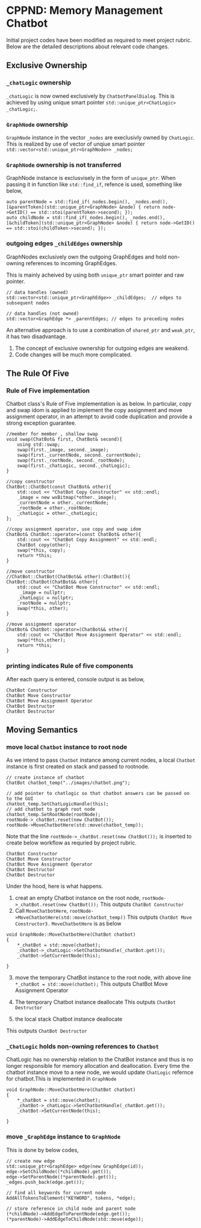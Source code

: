 # CPPND: Memory Management Chatbot

Initial project codes have been modified as required to meet project rubric. Below are the detailed descriptions about relevant code changes.

## Exclusive Ownership

### `_chatLogic` ownership

`_chatLogic` is now owned exclusively by `ChatbotPanelDialog`. This is achieved by using unique smart pointer `std::unique_ptr<ChatLogic> _chatLogic;`.

### `GraphNode` ownership

`GraphNode` instance in the vector `_nodes` are execlusivly owned by `ChatLogic`. This is realized by use of vector of unqiue smart pointer `std::vector<std::unique_ptr<GraphNode>> _nodes;`

### `GraphNode` ownership is not transferred

GraphNode instance is  exclusvisely in the form of `unique_ptr`. When passing it in function like `std::find_if`, refence is used, something like below,

```
auto parentNode = std::find_if(_nodes.begin(), _nodes.end(), [&parentToken](std::unique_ptr<GraphNode> &node) { return node->GetID() == std::stoi(parentToken->second); });
auto childNode = std::find_if(_nodes.begin(), _nodes.end(), [&childToken](std::unique_ptr<GraphNode> &node) { return node->GetID() == std::stoi(childToken->second); });
```

### outgoing edges `_childEdges` ownership

GraphNodes exclusively own the outgoing GraphEdges and hold non-owning references to incoming GraphEdges.

This is mainly acheived by using both `unique_ptr` smart pointer and raw pointer. 

```
// data handles (owned)
std::vector<std::unique_ptr<GraphEdge>> _childEdges;  // edges to subsequent nodes

// data handles (not owned)
std::vector<GraphEdge *> _parentEdges; // edges to preceding nodes 
```

An alternative approach is to use a combination of `shared_ptr` and `weak_ptr`, it has two disadvantage.

1. The concept of exclusive ownership for outgoing edges are weakend.
2. Code changes will be much more complicated.

## The Rule Of Five



### Rule of Five implementation

Chatbot class's Rule of Five implementation is as below. In particular, copy and swap idom is applied to implement the copy assignment and move assignment operator, in an attempt to avoid code duplication and provide a strong exception guarantee. 

```
//member for member , shallow swap
void swap(ChatBot& first, ChatBot& second){
	using std::swap;
	swap(first._image, second._image);
	swap(first._currentNode, second._currentNode);
	swap(first._rootNode, second._rootNode);
	swap(first._chatLogic, second._chatLogic);
}

//copy constructor
ChatBot::ChatBot(const ChatBot& other){
	std::cout << "ChatBot Copy Constructor" << std::endl;
	_image = new wxBitmap(*other._image);
	_currentNode = other._currentNode;
	_rootNode = other._rootNode;
	_chatLogic = other._chatLogic;
};

//copy assignment operator, use copy and swap idom
ChatBot& ChatBot::operator=(const ChatBot& other){
	std::cout << "ChatBot Copy Assignment" << std::endl;
	ChatBot copy(other);
	swap(*this, copy);
	return *this;
}

//move constructor
//ChatBot::ChatBot(ChatBot&& other):ChatBot(){
ChatBot::ChatBot(ChatBot&& other){
	std::cout << "ChatBot Move Constructor" << std::endl;
	 _image = nullptr;
	_chatLogic = nullptr;
	_rootNode = nullptr;
	swap(*this, other);
}

//move assignment operator
ChatBot& ChatBot::operator=(ChatBot&& other){
	std::cout << "ChatBot Move Assignment Operator" << std::endl;
	swap(*this,other);
	return *this;
}
```

### printing indicates Rule of five components

After each query is entered, console output is as below,

```
ChatBot Constructor
ChatBot Move Constructor
ChatBot Move Assignment Operator
ChatBot Destructor
ChatBot Destructor 
```


## Moving Semantics


### move local `Chatbot` instance to root node

As we intend to pass `Chatbot` instance among current nodes, a local `Chatbot` instance is first created on stack and passed to rootnode.

```
// create instance of chatbot
ChatBot chatbot_temp("../images/chatbot.png");

// add pointer to chatlogic so that chatbot answers can be passed on to the GUI
chatbot_temp.SetChatLogicHandle(this);
// add chatbot to graph root node
chatbot_temp.SetRootNode(rootNode);
rootNode->_chatBot.reset(new ChatBot());
rootNode->MoveChatbotHere(std::move(chatbot_temp));
```

Note that the line `rootNode->_chatBot.reset(new ChatBot());` is inserted to create below workflow as requried by project rubric.

```
ChatBot Constructor
ChatBot Move Constructor
ChatBot Move Assignment Operator
ChatBot Destructor
ChatBot Destructor 
```

Under the hood, here is what happens.

1. creat an empty Chatbot instance on the root node,  `rootNode->_chatBot.reset(new ChatBot());`
This outputs `ChatBot Constructor`
2. Call `MoveChatbotHere`, `rootNode->MoveChatbotHere(std::move(chatbot_temp))`
This outputs `ChatBot Move Constructor3.`
`MoveChatbotHere` is as below
```
void GraphNode::MoveChatbotHere(ChatBot chatbot)
{
    *_chatBot = std::move(chatbot);
    _chatBot->_chatLogic->SetChatbotHandle(_chatBot.get());
    _chatBot->SetCurrentNode(this);

}
```
3. move the temporary ChatBot instance to the root node, with above line `*_chatBot = std::move(chatbot);`
This outputs ChatBot Move Assignment Operator

4. The temporary Chatbot instance deallocate
This outputs `ChatBot Destructor`

5. the local stack Chatbot instance deallocate

This outputs `ChatBot Destructor`



### `_ChatLogic` holds non-owning references to `Chatbot`

ChatLogic has no ownership relation to the ChatBot instance and thus is no longer responsible for memory allocation and deallocation.
Every time the chatbot instance move to a new node, we would update `ChatLogic` refernce for chatbot.This is implemented in `GraphNode`

```
void GraphNode::MoveChatbotHere(ChatBot chatbot)
{
    *_chatBot = std::move(chatbot);
    _chatBot->_chatLogic->SetChatbotHandle(_chatBot.get());
    _chatBot->SetCurrentNode(this);

}
```

### move `_GraphEdge` instance to `GraphNode`
This is done by below codes,

```
// create new edge
std::unique_ptr<GraphEdge> edge(new GraphEdge(id));
edge->SetChildNode((*childNode).get());
edge->SetParentNode((*parentNode).get());
_edges.push_back(edge.get());

// find all keywords for current node
AddAllTokensToElement("KEYWORD", tokens, *edge);

// store reference in child node and parent node
(*childNode)->AddEdgeToParentNode(edge.get());
(*parentNode)->AddEdgeToChildNode(std::move(edge));
```
